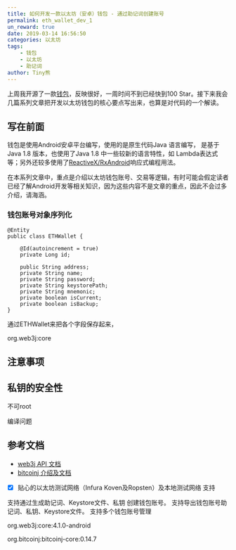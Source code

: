 ```yaml
---
title: 如何开发一款以太坊（安卓）钱包 - 通过助记词创建账号
permalink: eth_wallet_dev_1
un_reward: true
date: 2019-03-14 16:56:50
categories: 以太坊
tags:
    - 钱包
    - 以太坊
    - 助记词
author: Tiny熊
---
```


上周我开源了一款[钱包](https://github.com/xilibi2003/Upchain-wallet)，反映很好，一周时间不到已经快到100 Star。接下来我会几篇系列文章把开发以太坊钱包的核心要点写出来，也算是对代码的一个解读。

<!-- more -->
## 写在前面

钱包是使用Android安卓平台编写，使用的是原生代码Java 语言编写， 是基于Java 1.8 版本，也使用了Java 1.8 中一些较新的语言特性，如 Lambda表达式等；另外还较多使用了[ReactiveX/RxAndroid](https://github.com/ReactiveX/RxAndroid/)响应式编程用法。

在本系列文章中，重点是介绍以太坊钱包账号、交易等逻辑，有时可能会假定读者已经了解Android开发等相关知识，因为这些内容不是文章的重点，因此不会过多介绍，请海涵。



### 钱包账号对象序列化


```
@Entity
public class ETHWallet {

    @Id(autoincrement = true)
    private Long id;

    public String address;
    private String name;
    private String password;
    private String keystorePath;
    private String mnemonic;
    private boolean isCurrent;
    private boolean isBackup;
}
```

通过ETHWallet来把各个字段保存起来， 


org.web3j:core


## 注意事项
##  私钥的安全性

不可root

编译问题





## 参考文档

* [web3j API 文档](https://docs.web3j.io/)
* [bitcoinj 介绍及文档 ](https://bitcoinj.github.io/)



- [x] 贴心的以太坊测试网络（Infura Koven及Ropsten）及本地测试网络 支持



 支持通过生成助记词、Keystore文件、私钥 创建钱包账号。
 支持导出钱包账号助记词、私钥、Keystore文件。
 支持多个钱包账号管理


 org.web3j:core:4.1.0-android

 org.bitcoinj:bitcoinj-core:0.14.7









